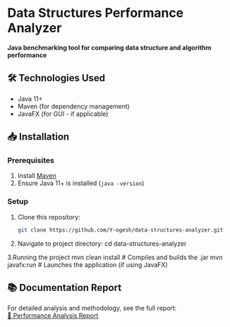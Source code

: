 # Data Structures Performance Analyzer  
**Java benchmarking tool for comparing data structure and algorithm performance**  

## 🛠️ Technologies Used  
- Java 11+  
- Maven (for dependency management)  
- JavaFX (for GUI - if applicable)  

## 📥 Installation  
### Prerequisites  
1. Install [Maven](https://maven.apache.org/install.html)  
2. Ensure Java 11+ is installed (`java -version`)  

### Setup  
1. Clone this repository:  
   ```bash
   git clone https://github.com/Y-ogesh/data-structures-analyzer.git
2. Navigate to project directory:
   cd data-structures-analyzer
   
3.Running the project
  mvn clean install    # Compiles and builds the .jar
  mvn javafx:run      # Launches the application (if using JavaFX)

## 📚 Documentation Report  
For detailed analysis and methodology, see the full report:  
[📄 Performance Analysis Report](docs/performance_report.pdf) 
